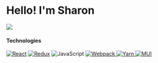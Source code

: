 <h1> Hello! I'm Sharon </h1>

<a href="https://www.linkedin.com/in/sharonshaliyo/" target="_blank">
    <img src="https://img.shields.io/badge/-Sharon Shaliyo-0072b1?style=flat&logo=Linkedin&logoColor=white" />
</a>

<h4>Technologies</h4>
<p>
    <a href="https://react.dev/" target="_blank"><img alt="React" src="https://img.shields.io/badge/-React-45b8d8?style=flat-square&logo=react&logoColor=white" /></a>
    <a href="https://redux.js.org/" target="_blank"><img alt="Redux" src="https://img.shields.io/badge/-Redux-764ABC?style=flat-square&logo=redux&logoColor=white" /></a>
    <img alt="JavaScript" src="https://img.shields.io/badge/JavaScript-F7DF1E?style=flat-square&logo=javascript&logoColor=black" />
    <a href="https://webpack.js.org/" target="_blank"><img alt="Webpack" src="https://img.shields.io/badge/-Webpack-8DD6F9?style=flat-square&logo=webpack&logoColor=white" /> </a>
    <a href="https://yarnpkg.com/" target="_blank"> <img alt="Yarn" src="https://img.shields.io/badge/yarn-%232C8EBB.svg?style=flat-square&logo=yarn&logoColor=white" /> </a>
    <a href="https://mui.com/" target="_blank"> <img alt="MUI" src="https://img.shields.io/badge/-MUI-F7F7F7?style=flat-square&logo=mui&logoColor=#006BD6" /> </a>
    
</p>

